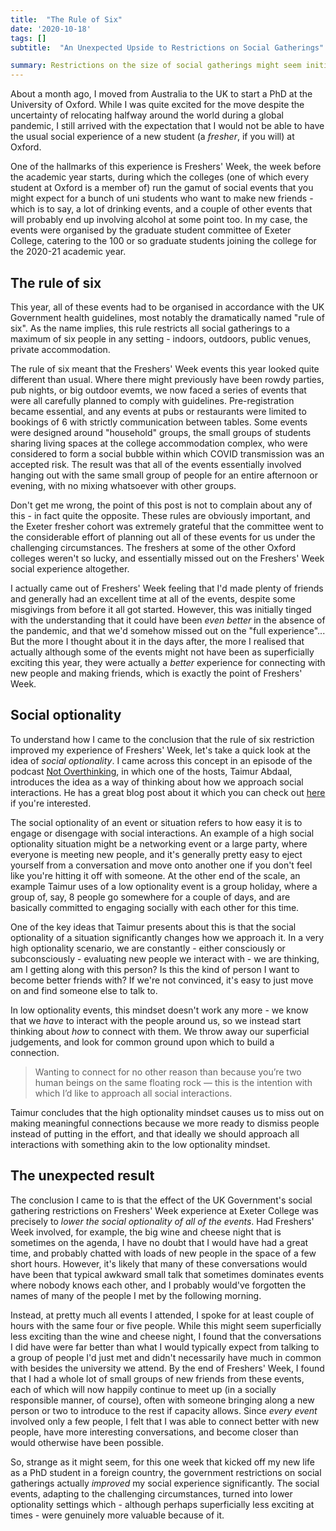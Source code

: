 ```yaml
---
title:  "The Rule of Six"
date: '2020-10-18'
tags: []
subtitle:  "An Unexpected Upside to Restrictions on Social Gatherings"

summary: Restrictions on the size of social gatherings might seem initially to be purely a detriment to one's social life. However, their actual effect can be to encourage more intimate gatherings, leading to more meaningful interactions than one might find at larger events.
---
```


About a month ago, I moved from Australia to the UK to start a PhD at the University of Oxford. While I was quite excited for the move despite the uncertainty of relocating halfway around the world during a global pandemic, I still arrived with the expectation that I would not be able to have the usual social experience of a new student (a *fresher*, if you will) at Oxford.

One of the hallmarks of this experience is Freshers' Week, the week before the academic year starts, during which the colleges (one of which every student at Oxford is a member of) run the gamut of social events that you might expect for a bunch of uni students who want to make new friends - which is to say, a lot of drinking events, and a couple of other events that will probably end up involving alcohol at some point too. In my case, the events were organised by the graduate student committee of Exeter College, catering to the 100 or so graduate students joining the college for the 2020-21 academic year.  

## The rule of six

This year, all of these events had to be organised in accordance with the UK Government health guidelines, most notably the  dramatically named "rule of six". As the name implies, this rule restricts all social gatherings to a maximum of six people in any setting - indoors, outdoors, public venues, private accommodation.

The rule of six meant that the Freshers' Week events this year looked quite different than usual. Where there might previously have been rowdy parties, pub nights, or big outdoor evemts, we now faced a series of events that were all carefully planned to comply with guidelines. Pre-registration became essential, and any events at pubs or restaurants were limited to bookings of 6 with strictly communication between tables. Some events were designed around "household" groups, the small groups of students sharing living spaces at the college accommodation complex, who were considered to form a social bubble within which COVID transmission was an accepted risk. The result was that all of the events essentially involved hanging out with the same small group of people for an entire afternoon or evening, with no mixing whatsoever with other groups.

Don't get me wrong, the point of this post is not to complain about any of this - in fact quite the opposite. These rules are obviously important, and the Exeter fresher cohort was extremely grateful that the committee went to the considerable effort of planning out all of these events for us under the challenging circumstances. The freshers at some of the other Oxford colleges weren't so lucky, and essentially missed out on the Freshers' Week social experience altogether.

I actually came out of Freshers' Week feeling that I'd made plenty of friends and generally had an excellent time at all of the events, despite some misgivings from before it all got started. However, this was initially tinged with the understanding that it could have been *even better* in the absence of the pandemic, and that we'd somehow missed out on the "full experience"... But the more I thought about it in the days after, the more I realised that actually although some of the events might not have been as superficially exciting this year, they were actually a *better* experience for connecting with new people and making friends, which is exactly the point of Freshers' Week.

## Social optionality

To understand how I came to the conclusion that the rule of six restriction improved my experience of Freshers' Week, let's take a quick look at the idea of *social optionality*. I came across this concept in an episode of the podcast [Not Overthinking](https://notoverthinking.com/), in which one of the hosts, Taimur Abdaal, introduces the idea as a way of thinking about how we approach social interactions. He has a great blog post about it which you can check out [here](https://taimur.me/posts/against-social-optionality/) if you're interested.

The social optionality of an event or situation refers to how easy it is to engage or disengage with social interactions. An example of a high social optionality situation might be a networking event or a large party, where everyone is meeting new people, and it's generally pretty easy to eject yourself from a conversation and move onto another one if you don't feel like you're hitting it off with someone. At the other end of the scale, an example Taimur uses of a low optionality event is a group holiday, where a group of, say, 8 people go somewhere for a couple of days, and are basically committed to engaging socially with each other for this time.

One of the key ideas that Taimur presents about this is that the social optionality of a situation significantly changes how we approach it. In a very high optionality scenario, we are constantly - either consciously or subconsciously - evaluating new people we interact with - we are thinking, am I getting along with this person? Is this the kind of person I want to become better friends with? If we're not convinced, it's easy to just move on and find someone else to talk to.

In low optionality events, this mindset doesn't work any more - we know that we *have* to interact with the people around us, so we instead start thinking about *how* to connect with them. We throw away our superficial judgements, and look for common ground upon which to build a connection.

> Wanting to connect for no other reason than because you’re two human beings on the same floating rock — this is the intention with which I’d like to approach all social interactions.

Taimur concludes that the high optionality mindset causes us to miss out on making meaningful connections because we more ready to dismiss people instead of putting in the effort, and that ideally we should approach all interactions with something akin to the low optionality mindset.

## The unexpected result

The conclusion I came to is that the effect of the UK Government's social gathering restrictions on Freshers' Week experience at Exeter College was precisely to *lower the social optionality of all of the events*. Had Freshers' Week involved, for example, the big wine and cheese night that is sometimes on the agenda, I have no doubt that I would have had a great time, and probably chatted with loads of new people in the space of a few short hours. However, it's likely that many of these conversations would have been that typical awkward small talk that sometimes dominates events where nobody knows each other, and I probably would've forgotten the names of many of the people I met by the following morning.

Instead, at pretty much all events I attended, I spoke for at least couple of hours with the same four or five people. While this might seem superficially less exciting than the wine and cheese night, I found that the conversations I did have were far better than what I would typically expect from talking to a group of people I'd just met and didn't necessarily have much in common with besides the university we attend. By the end of Freshers' Week, I found that I had a whole lot of small groups of new friends from these events, each of which will now happily continue to meet up (in a socially responsible manner, of course), often with someone bringing along a new person or two to introduce to the rest if capacity allows. Since *every event* involved only a few people, I felt that I was able to connect better with new people, have more interesting conversations, and become closer than would otherwise have been possible.

So, strange as it might seem, for this one week that kicked off my new life as a PhD student in a foreign country, the government restrictions on social gatherings actually *improved* my social experience significantly. The social events, adapting to the challenging circumstances, turned into lower optionality settings which - although perhaps superficially less exciting at times - were genuinely more valuable because of it.

